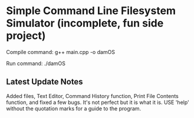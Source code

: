 # Simple Command Line Filesystem Simulator (incomplete, fun side project)

Compile command:
g++ main.cpp -o damOS

Run command:
./damOS

Latest Update Notes
-------------------
Added files, Text Editor, Command History function, Print File Contents function, and fixed a few bugs.
It's not perfect but it is what it is. USE 'help' without the quotation marks for a guide to the program.
